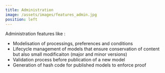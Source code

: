 ```yaml
---
title: Administration
image: /assets/images/features_admin.jpg
position: left
---
```


Administration features like :
  - Modelisation of processings, preferences and conditions
  - Lifecycle management of models that ensure conservation of content but also small modificaiton (major and minor versions)
  - Validation process before publication of a new model
  - Generation of hash code for published models to enforce proof


